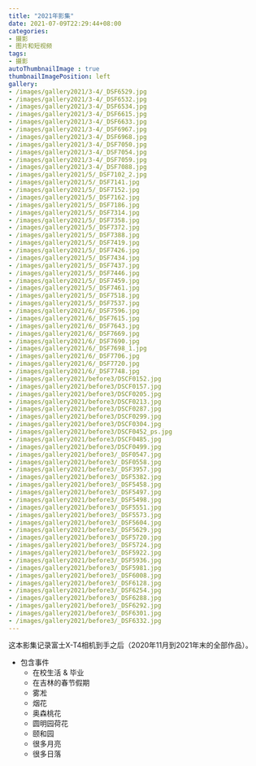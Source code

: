 ```yaml
---
title: "2021年影集"
date: 2021-07-09T22:29:44+08:00
categories:
- 摄影
- 图片和短视频
tags:
- 摄影
autoThumbnailImage : true
thumbnailImagePosition: left
gallery:
- /images/gallery2021/3-4/_DSF6529.jpg
- /images/gallery2021/3-4/_DSF6532.jpg
- /images/gallery2021/3-4/_DSF6534.jpg
- /images/gallery2021/3-4/_DSF6615.jpg
- /images/gallery2021/3-4/_DSF6633.jpg
- /images/gallery2021/3-4/_DSF6967.jpg
- /images/gallery2021/3-4/_DSF6968.jpg
- /images/gallery2021/3-4/_DSF7050.jpg
- /images/gallery2021/3-4/_DSF7054.jpg
- /images/gallery2021/3-4/_DSF7059.jpg
- /images/gallery2021/3-4/_DSF7088.jpg
- /images/gallery2021/5/_DSF7102_2.jpg
- /images/gallery2021/5/_DSF7141.jpg
- /images/gallery2021/5/_DSF7152.jpg
- /images/gallery2021/5/_DSF7162.jpg
- /images/gallery2021/5/_DSF7186.jpg
- /images/gallery2021/5/_DSF7314.jpg
- /images/gallery2021/5/_DSF7358.jpg
- /images/gallery2021/5/_DSF7372.jpg
- /images/gallery2021/5/_DSF7388.jpg
- /images/gallery2021/5/_DSF7419.jpg
- /images/gallery2021/5/_DSF7426.jpg
- /images/gallery2021/5/_DSF7434.jpg
- /images/gallery2021/5/_DSF7437.jpg
- /images/gallery2021/5/_DSF7446.jpg
- /images/gallery2021/5/_DSF7459.jpg
- /images/gallery2021/5/_DSF7461.jpg
- /images/gallery2021/5/_DSF7518.jpg
- /images/gallery2021/5/_DSF7537.jpg
- /images/gallery2021/6/_DSF7596.jpg
- /images/gallery2021/6/_DSF7615.jpg
- /images/gallery2021/6/_DSF7643.jpg
- /images/gallery2021/6/_DSF7669.jpg
- /images/gallery2021/6/_DSF7690.jpg
- /images/gallery2021/6/_DSF7698_1.jpg
- /images/gallery2021/6/_DSF7706.jpg
- /images/gallery2021/6/_DSF7720.jpg
- /images/gallery2021/6/_DSF7748.jpg
- /images/gallery2021/before3/DSCF0152.jpg
- /images/gallery2021/before3/DSCF0157.jpg
- /images/gallery2021/before3/DSCF0205.jpg
- /images/gallery2021/before3/DSCF0213.jpg
- /images/gallery2021/before3/DSCF0287.jpg
- /images/gallery2021/before3/DSCF0299.jpg
- /images/gallery2021/before3/DSCF0304.jpg
- /images/gallery2021/before3/DSCF0452_ps.jpg
- /images/gallery2021/before3/DSCF0485.jpg
- /images/gallery2021/before3/DSCF0499.jpg
- /images/gallery2021/before3/_DSF0547.jpg
- /images/gallery2021/before3/_DSF0558.jpg
- /images/gallery2021/before3/_DSF3957.jpg
- /images/gallery2021/before3/_DSF5382.jpg
- /images/gallery2021/before3/_DSF5458.jpg
- /images/gallery2021/before3/_DSF5497.jpg
- /images/gallery2021/before3/_DSF5498.jpg
- /images/gallery2021/before3/_DSF5551.jpg
- /images/gallery2021/before3/_DSF5573.jpg
- /images/gallery2021/before3/_DSF5604.jpg
- /images/gallery2021/before3/_DSF5629.jpg
- /images/gallery2021/before3/_DSF5720.jpg
- /images/gallery2021/before3/_DSF5724.jpg
- /images/gallery2021/before3/_DSF5922.jpg
- /images/gallery2021/before3/_DSF5936.jpg
- /images/gallery2021/before3/_DSF5981.jpg
- /images/gallery2021/before3/_DSF6008.jpg
- /images/gallery2021/before3/_DSF6128.jpg
- /images/gallery2021/before3/_DSF6254.jpg
- /images/gallery2021/before3/_DSF6288.jpg
- /images/gallery2021/before3/_DSF6292.jpg
- /images/gallery2021/before3/_DSF6301.jpg
- /images/gallery2021/before3/_DSF6332.jpg
---
```

这本影集记录富士X-T4相机到手之后（2020年11月到2021年末的全部作品）。
<!--more-->
- 包含事件
    - 在校生活 & 毕业
    - 在吉林的春节假期
    - 雾凇
    - 烟花
    - 奥森桃花
    - 圆明园荷花
    - 颐和园
    - 很多月亮
    - 很多日落

